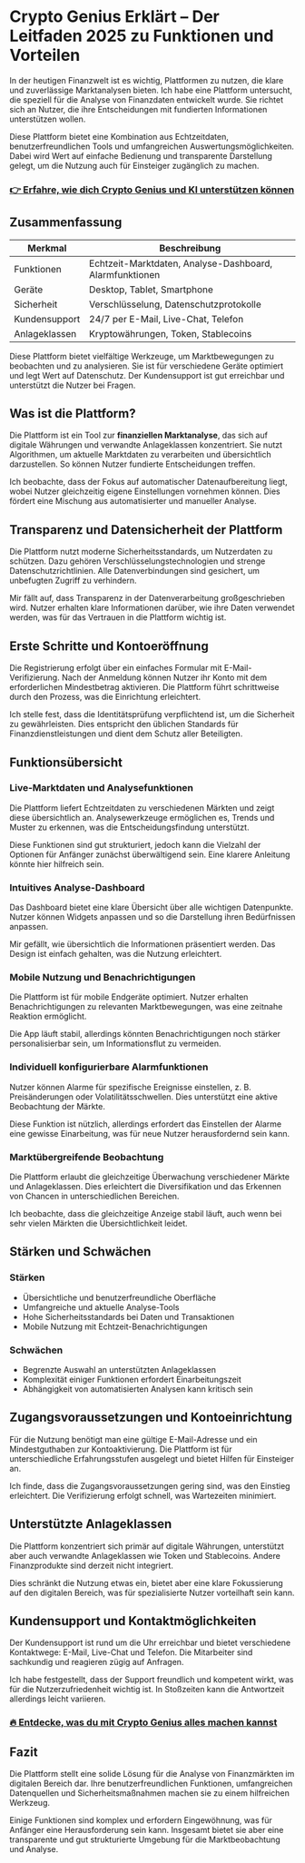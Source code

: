 # Crypto Genius Erklärt – Der Leitfaden 2025 zu Funktionen und Vorteilen
   
In der heutigen Finanzwelt ist es wichtig, Plattformen zu nutzen, die klare und zuverlässige Marktanalysen bieten. Ich habe eine Plattform untersucht, die speziell für die Analyse von Finanzdaten entwickelt wurde. Sie richtet sich an Nutzer, die ihre Entscheidungen mit fundierten Informationen unterstützen wollen.

Diese Plattform bietet eine Kombination aus Echtzeitdaten, benutzerfreundlichen Tools und umfangreichen Auswertungsmöglichkeiten. Dabei wird Wert auf einfache Bedienung und transparente Darstellung gelegt, um die Nutzung auch für Einsteiger zugänglich zu machen.

### [👉 Erfahre, wie dich Crypto Genius und KI unterstützen können](https://t.co/zXu46F1HLS)
## Zusammenfassung  
| Merkmal                  | Beschreibung                                         |
|--------------------------|-----------------------------------------------------|
| Funktionen               | Echtzeit-Marktdaten, Analyse-Dashboard, Alarmfunktionen |
| Geräte                   | Desktop, Tablet, Smartphone                          |
| Sicherheit               | Verschlüsselung, Datenschutzprotokolle              |
| Kundensupport            | 24/7 per E-Mail, Live-Chat, Telefon                  |
| Anlageklassen            | Kryptowährungen, Token, Stablecoins                  |

Diese Plattform bietet vielfältige Werkzeuge, um Marktbewegungen zu beobachten und zu analysieren. Sie ist für verschiedene Geräte optimiert und legt Wert auf Datenschutz. Der Kundensupport ist gut erreichbar und unterstützt die Nutzer bei Fragen.

## Was ist die Plattform?  
Die Plattform ist ein Tool zur **finanziellen Marktanalyse**, das sich auf digitale Währungen und verwandte Anlageklassen konzentriert. Sie nutzt Algorithmen, um aktuelle Marktdaten zu verarbeiten und übersichtlich darzustellen. So können Nutzer fundierte Entscheidungen treffen.

Ich beobachte, dass der Fokus auf automatischer Datenaufbereitung liegt, wobei Nutzer gleichzeitig eigene Einstellungen vornehmen können. Dies fördert eine Mischung aus automatisierter und manueller Analyse.

## Transparenz und Datensicherheit der Plattform  
Die Plattform nutzt moderne Sicherheitsstandards, um Nutzerdaten zu schützen. Dazu gehören Verschlüsselungstechnologien und strenge Datenschutzrichtlinien. Alle Datenverbindungen sind gesichert, um unbefugten Zugriff zu verhindern.

Mir fällt auf, dass Transparenz in der Datenverarbeitung großgeschrieben wird. Nutzer erhalten klare Informationen darüber, wie ihre Daten verwendet werden, was für das Vertrauen in die Plattform wichtig ist.

## Erste Schritte und Kontoeröffnung  
Die Registrierung erfolgt über ein einfaches Formular mit E-Mail-Verifizierung. Nach der Anmeldung können Nutzer ihr Konto mit dem erforderlichen Mindestbetrag aktivieren. Die Plattform führt schrittweise durch den Prozess, was die Einrichtung erleichtert.

Ich stelle fest, dass die Identitätsprüfung verpflichtend ist, um die Sicherheit zu gewährleisten. Dies entspricht den üblichen Standards für Finanzdienstleistungen und dient dem Schutz aller Beteiligten.

## Funktionsübersicht  
### Live-Marktdaten und Analysefunktionen  
Die Plattform liefert Echtzeitdaten zu verschiedenen Märkten und zeigt diese übersichtlich an. Analysewerkzeuge ermöglichen es, Trends und Muster zu erkennen, was die Entscheidungsfindung unterstützt.

Diese Funktionen sind gut strukturiert, jedoch kann die Vielzahl der Optionen für Anfänger zunächst überwältigend sein. Eine klarere Anleitung könnte hier hilfreich sein.

### Intuitives Analyse-Dashboard  
Das Dashboard bietet eine klare Übersicht über alle wichtigen Datenpunkte. Nutzer können Widgets anpassen und so die Darstellung ihren Bedürfnissen anpassen.

Mir gefällt, wie übersichtlich die Informationen präsentiert werden. Das Design ist einfach gehalten, was die Nutzung erleichtert.

### Mobile Nutzung und Benachrichtigungen  
Die Plattform ist für mobile Endgeräte optimiert. Nutzer erhalten Benachrichtigungen zu relevanten Marktbewegungen, was eine zeitnahe Reaktion ermöglicht.

Die App läuft stabil, allerdings könnten Benachrichtigungen noch stärker personalisierbar sein, um Informationsflut zu vermeiden.

### Individuell konfigurierbare Alarmfunktionen  
Nutzer können Alarme für spezifische Ereignisse einstellen, z. B. Preisänderungen oder Volatilitätsschwellen. Dies unterstützt eine aktive Beobachtung der Märkte.

Diese Funktion ist nützlich, allerdings erfordert das Einstellen der Alarme eine gewisse Einarbeitung, was für neue Nutzer herausfordernd sein kann.

### Marktübergreifende Beobachtung  
Die Plattform erlaubt die gleichzeitige Überwachung verschiedener Märkte und Anlageklassen. Dies erleichtert die Diversifikation und das Erkennen von Chancen in unterschiedlichen Bereichen.

Ich beobachte, dass die gleichzeitige Anzeige stabil läuft, auch wenn bei sehr vielen Märkten die Übersichtlichkeit leidet.

## Stärken und Schwächen  
### Stärken  
- Übersichtliche und benutzerfreundliche Oberfläche  
- Umfangreiche und aktuelle Analyse-Tools  
- Hohe Sicherheitsstandards bei Daten und Transaktionen  
- Mobile Nutzung mit Echtzeit-Benachrichtigungen  

### Schwächen  
- Begrenzte Auswahl an unterstützten Anlageklassen  
- Komplexität einiger Funktionen erfordert Einarbeitungszeit  
- Abhängigkeit von automatisierten Analysen kann kritisch sein  

## Zugangsvoraussetzungen und Kontoeinrichtung  
Für die Nutzung benötigt man eine gültige E-Mail-Adresse und ein Mindestguthaben zur Kontoaktivierung. Die Plattform ist für unterschiedliche Erfahrungsstufen ausgelegt und bietet Hilfen für Einsteiger an.

Ich finde, dass die Zugangsvoraussetzungen gering sind, was den Einstieg erleichtert. Die Verifizierung erfolgt schnell, was Wartezeiten minimiert.

## Unterstützte Anlageklassen  
Die Plattform konzentriert sich primär auf digitale Währungen, unterstützt aber auch verwandte Anlageklassen wie Token und Stablecoins. Andere Finanzprodukte sind derzeit nicht integriert.

Dies schränkt die Nutzung etwas ein, bietet aber eine klare Fokussierung auf den digitalen Bereich, was für spezialisierte Nutzer vorteilhaft sein kann.

## Kundensupport und Kontaktmöglichkeiten  
Der Kundensupport ist rund um die Uhr erreichbar und bietet verschiedene Kontaktwege: E-Mail, Live-Chat und Telefon. Die Mitarbeiter sind sachkundig und reagieren zügig auf Anfragen.

Ich habe festgestellt, dass der Support freundlich und kompetent wirkt, was für die Nutzerzufriedenheit wichtig ist. In Stoßzeiten kann die Antwortzeit allerdings leicht variieren.

### [🔥 Entdecke, was du mit Crypto Genius alles machen kannst](https://t.co/zXu46F1HLS)
## Fazit  
Die Plattform stellt eine solide Lösung für die Analyse von Finanzmärkten im digitalen Bereich dar. Ihre benutzerfreundlichen Funktionen, umfangreichen Datenquellen und Sicherheitsmaßnahmen machen sie zu einem hilfreichen Werkzeug.

Einige Funktionen sind komplex und erfordern Eingewöhnung, was für Anfänger eine Herausforderung sein kann. Insgesamt bietet sie aber eine transparente und gut strukturierte Umgebung für die Marktbeobachtung und Analyse.